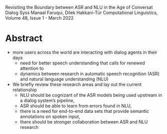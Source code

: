Revisiting the Boundary between ASR and NLU in the Age of Conversat Dialog Syss
Manaal Faruqui, Dilek Hakkani-Tür
Computational Linguistics, Volume 48, Issue 1 - March 2022

# Abstract

* more users across the world are interacting with dialog agents in their days
  * need for better speech understanding that calls for renewed attention to
  * dynamics between research in
    automatic speech recognition (ASR) and natural language understanding (NLU)
* We briefly review these research areas and lay out the current relationship
  * NLU should be cognizant of the ASR models being used upstream in a dialog
    system’s pipeline,
  * ASR should be able to learn from errors found in NLU,
  * there is a need for end-to-end data sets that provide
    semantic annotations on spoken input,
  * there should be stronger collaboration between ASR and NLU research
